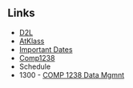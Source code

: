 ## Links
- [D2L](https://learn.georgebrown.ca)
- [AtKlass](https://app.atklass.com)
- [Important Dates](https://www.georgebrown.ca/current-students/important-dates?term=27246&category=131)
- [Comp1238](comp1238.md)
- Schedule
- 1300 - <a href="https://learn.georgebrown.ca/d2l/home/412494">COMP 1238 Data Mgmnt</a>
